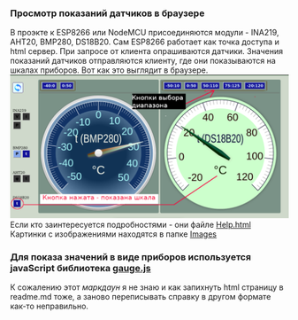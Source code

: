 ### Просмотр показаний датчиков в браузере
В проэкте к ESP8266 или NodeMCU присоединяются модули - INA219, AHT20, BMP280, DS18B20.
Сам ESP8266 работает как точка доступа и html сервер. При запросе от клиента опрашиваются 
датчики. Значения показаний датчиков отправляются клиенту, где они показываются на шкалах 
приборов.
Вот как это выглядит в браузере.
<img src="digitalSensors/data/src/img/showData.png">
Если кто заинтересуется подробностями - они файле  <a href="https://github.com/sensorsViewers/digitalSensors/data/src/help.html">Help.html</a>
Картинки с изображениями находятся в папке <a href="digitalSensors/data/src/img">Images</a>
### Для показа значений в виде приборов используется javaScript библиотека [gauge.js](https://canvas-gauges.com)
К сожалению этот <i>маркдаун</i> я не знаю и как запихнуть html страницу в  readme.md тоже, а заново переписывать справку в другом формате как-то неправильно.
